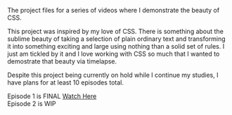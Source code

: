 The project files for a series of videos where I demonstrate the beauty of CSS.

This project was inspired by my love of CSS. There is something about the sublime beauty of taking a selection of plain ordinary text and transforming it into something exciting and large using nothing than a solid set of rules. I just am tickled by it and I love working with CSS so much that I wanted to demostrate that beauty via timelapse.

Despite this project being currently on hold while I continue my studies, I have plans for at least 10 episodes total.

Episode 1 is FINAL <a href="https://youtu.be/e2-2uDfjCls" target="_blank" rel="noopener noreferrer">Watch Here</a><br>
Episode 2 is WIP  
